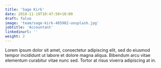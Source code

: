 ```yaml
---
title: 'Sage Kirk'
date: 2018-11-19T10:47:58+10:00
draft: false
image: 'team/sage-kirk-485982-unsplash.jpg'
jobtitle: 'Accountant'
linkedinurl: ''
weight: 2
---
```


Lorem ipsum dolor sit amet, consectetur adipiscing elit, sed do eiusmod tempor incididunt ut labore et dolore magna aliqua. Bibendum arcu vitae elementum curabitur vitae nunc sed. Tortor at risus viverra adipiscing at in.
